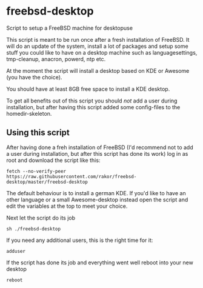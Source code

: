 # freebsd-desktop
Script to setup a FreeBSD machine for desktopuse


This script is meant to be run once after a fresh installation of
FreeBSD. It will do an update of the system, install a lot of packages
and setup some stuff you could like to have on a desktop machine such as
languagesettings, tmp-cleanup, anacron, powerd, ntp etc.

At the moment the script will install a desktop based on KDE or Awesome (you have the choice).

You should have at least 8GB free space to install a KDE desktop.

To get all benefits out of this script you should _not_ add a user during installation, but after having this script added some config-files to the homedir-skeleton.


## Using this script
After having done a freh installation of FreeBSD (I'd recommend not to add a user during installation, but after this script has done its work) log in as root and download the script like this:
<pre><code>fetch --no-verify-peer https://raw.githubusercontent.com/rakor/freebsd-desktop/master/freebsd-desktop</code></pre>

The default behaviour is to install a german KDE. If you'd like to have an other language or a small Awesome-desktop instead open the script and edit the variables at the top to meet your choice.

Next let the script do its job
<pre><code>sh ./freebsd-desktop</code></pre>

If you need any additional users, this is the right time for it:
<pre><code>adduser</code></pre>

If the script has done its job and everything went well reboot into your new desktop
<pre><code>reboot</code></pre>
